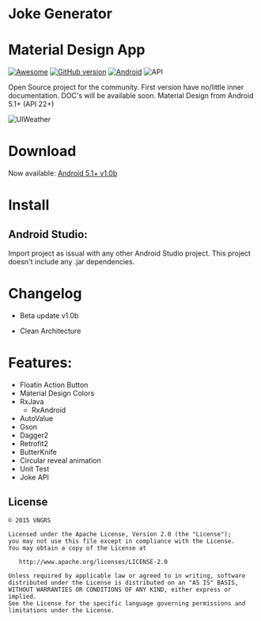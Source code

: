 # Joke Generator
Material Design App
=================
[![Awesome](https://cdn.rawgit.com/sindresorhus/awesome/d7305f38d29fed78fa85652e3a63e154dd8e8829/media/badge.svg)](https://github.com/mkiisoft/KeySaver) [![GitHub version](https://d25lcipzij17d.cloudfront.net/badge.svg?id=gh&type=6&v=1.0b&x2=0)](https://github.com/mkiisoft/KeySaver/blob/master/KeySaver.jar) [![Android](https://img.shields.io/badge/language-Android-blue.svg)](https://github.com/mkiisoft/KeySaver) ![API](https://img.shields.io/badge/API-22%2B-brightgreen.svg?style=flat)

Open Source project for the community. First version have no/little inner documentation. DOC's will be available soon.
Material Design from Android 5.1+ (API 22+)

![UIWeather](http://i.imgur.com/bLqeUeW.png)

# Download

Now available: [Android 5.1+ v1.0b](http://bit.ly/1QOy3av)

# Install

## Android Studio:

Import project as issual with any other Android Studio project. This project doesn't include any .jar dependencies.

# Changelog

- Beta update v1.0b

- Clean Architecture

# Features:

* Floatin Action Button
* Material Design Colors
* RxJava
  * RxAndroid
* AutoValue
* Gson
* Dagger2
* Retrofit2
* ButterKnife
* Circular reveal animation
* Unit Test
* Joke API

License
--------

    © 2015 VNGRS

    Licensed under the Apache License, Version 2.0 (the "License");
    you may not use this file except in compliance with the License.
    You may obtain a copy of the License at

       http://www.apache.org/licenses/LICENSE-2.0

    Unless required by applicable law or agreed to in writing, software
    distributed under the License is distributed on an "AS IS" BASIS,
    WITHOUT WARRANTIES OR CONDITIONS OF ANY KIND, either express or implied.
    See the License for the specific language governing permissions and
    limitations under the License.
    


